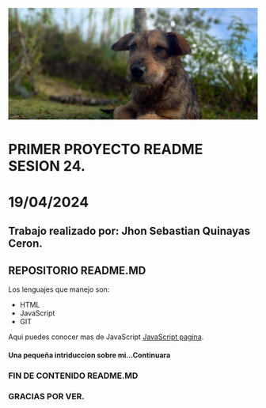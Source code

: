 ![alt text](20230718_170430.png)
#  PRIMER PROYECTO README SESION 24. 
# 19/04/2024

## Trabajo realizado por: Jhon Sebastian Quinayas Ceron.


## REPOSITORIO README.MD

Los lenguajes que manejo son:
- HTML
- JavaScript
- GIT

Aqui puedes conocer mas de JavaScript [JavaScript pagina](https://developer.mozilla.org/es/docs/Web/JavaScript).


#### Una pequeña intriduccion sobre mi...Continuara 

### FIN  DE CONTENIDO README.MD
### GRACIAS POR VER.
